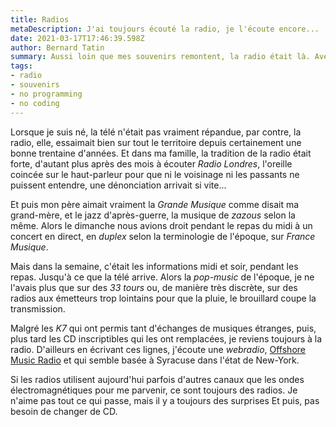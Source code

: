 ```yaml
---
title: Radios
metaDescription: J'ai toujours écouté la radio, je l'écoute encore...
date: 2021-03-17T17:46:39.598Z
author: Bernard Tatin
summary: Aussi loin que mes souvenirs remontent, la radio était là. Avec le Web, elle vient simplement d'un peu plus loin, mais elle est là.
tags:
- radio
- souvenirs
- no programming
- no coding
---
```


Lorsque je suis né, la télé n'était pas vraiment répandue, par contre, la radio, elle, essaimait bien sur tout le territoire depuis certainement une bonne trentaine d'années. Et dans ma famille, la tradition de la radio était forte, d'autant plus après des mois à écouter _Radio Londres_, l'oreille coincée sur le haut-parleur pour que ni le voisinage ni les passants ne puissent entendre, une dénonciation arrivait si vite... 

Et puis mon père aimait vraiment la _Grande Musique_ comme disait ma grand-mère, et le jazz d'après-guerre, la musique de _zazous_ selon la même. Alors le dimanche nous avions droit pendant le repas du midi à un concert en direct, en _duplex_ selon la terminologie de l'époque, sur _France Musique_.

Mais dans la semaine, c'était les informations midi et soir, pendant les repas. Jusqu'à ce que la télé arrive. Alors la _pop-music_ de l'époque, je ne l'avais plus que sur des _33 tours_ ou, de manière très discrète, sur des radios aux émetteurs trop lointains pour que la pluie, le brouillard coupe la transmission.

Malgré les _K7_ qui ont permis tant d'échanges de musiques étranges, puis, plus tard les CD inscriptibles qui les ont remplacées, je reviens toujours à la radio. D'ailleurs en écrivant ces lignes, j'écoute une *webradio*, [Offshore Music Radio](https://www.offshoremusicradio.com) et qui semble basée à Syracuse dans l'état de New-York.

Si les radios utilisent aujourd'hui parfois d'autres canaux que les ondes électromagnétiques pour me parvenir, ce sont toujours des radios. Je n'aime pas tout ce qui passe, mais il y a toujours des surprises Et puis, pas besoin de changer de CD.

